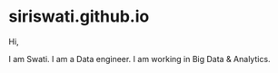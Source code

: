 # siriswati.github.io
Hi,

I am Swati. I am a Data engineer. I am working in Big Data & Analytics. 

